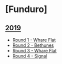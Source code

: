 # [Funduro]
## [2019](../2019)
* [Round 1 - Whare Flat](./round-1)
* [Round 2 - Bethunes](./round-2)
* [Round 3 - Whare Flat](./round-3)
* [Round 4 - Signal](./round-4)
